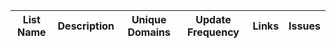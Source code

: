 List Name | Description | Unique Domains | Update Frequency | Links | Issues
----------|-------------|----------------|------------------|-------|-------
